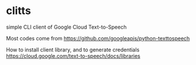 # clitts
simple CLI client of Google Cloud Text-to-Speech

Most codes come from https://github.com/googleapis/python-texttospeech

How to install client library, and to generate credentials https://cloud.google.com/text-to-speech/docs/libraries
